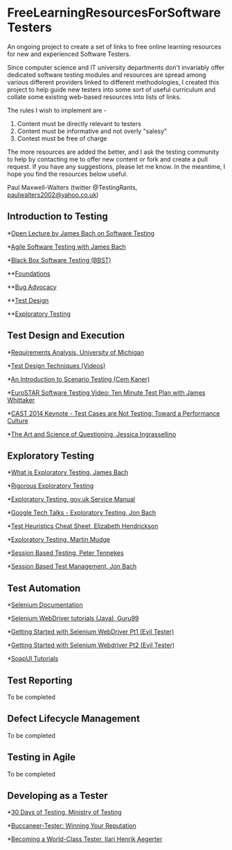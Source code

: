 
# FreeLearningResourcesForSoftwareTesters
An ongoing project to create a set of links to free online learning resources for new and experienced Software Testers.

Since computer science and IT university departments don't invariably offer dedicated software testing modules and resources are spread among various different providers linked to different methodologies, I created this project to help guide new testers into some sort of useful curriculum and collate some existing web-based resources into lists of links.

The rules I wish to implement are -

1. Content must be directly relevant to testers
1. Content must be informative and not overly "salesy"
1. Contest must be free of charge

The more resources are added the better, and I ask the testing community to help by contacting me to offer new content or fork and create a pull request. If you have any suggestions, please let me know. In the meantime, I hope you find the resources below useful.

Paul Maxwell-Walters (twitter @TestingRants, paulwalters2002@yahoo.co.uk)

## Introduction to Testing

*[Open Lecture by James Bach on Software Testing](https://www.youtube.com/watch?v=ILkT_HV9DVU)

*[Agile Software Testing with James Bach](https://www.youtube.com/watch?v=SAhJf36_u5U)

*[Black Box Software Testing (BBST)](http://www.testingeducation.org/BBST/)

**[Foundations](http://www.testingeducation.org/BBST/foundations/)

**[Bug Advocacy](http://www.testingeducation.org/BBST/bugadvocacy/)

**[Test Design](http://www.testingeducation.org/BBST/bugadvocacy/)

**[Exploratory Testing](http://www.testingeducation.org/BBST/exploratory/)

## Test Design and Execution

*[Requirements Analysis, University of Michigan](http://groups.engin.umd.umich.edu/CIS/course.des/cis375/ppt/lec11.ppt)

*[Test Design Techniques (Videos)](https://www.youtube.com/playlist?list=PLc3SzDYhhiGWW0TzISFKqAN_ic8DnZvVc)

*[An Introduction to Scenario Testing (Cem Kaner)](http://www.kaner.com/pdfs/ScenarioIntroVer4.pdf)

*[EuroSTAR Software Testing Video: Ten Minute Test Plan with James Whittaker](https://www.youtube.com/watch?v=QEu3wmgTLqo)

*[CAST 2014 Keynote - Test Cases are Not Testing: Toward a Performance Culture](https://www.youtube.com/watch?v=JLVP_Z5AoyM)

*[The Art and Science of Questioning, Jessica Ingrassellino](https://www.youtube.com/watch?v=-kB7tLlMPFU)

## Exploratory Testing


*[What is Exploratory Testing, James Bach](http://www.satisfice.com/articles/what_is_et.shtml)

*[Rigorous Exploratory Testing](http://testobsessed.com/2006/04/rigorous-exploratory-testing/)

*[Exploratory Testing, gov.uk Service Manual](https://www.gov.uk/service-manual/technology/exploratory-testing)

*[Google Tech Talks - Exploratory Testing, Jon Bach](https://www.youtube.com/watch?v=8Y4WCdJRfV4)

*[Test Heuristics Cheat Sheet, Elizabeth Hendrickson](http://testobsessed.com/wp-content/uploads/2011/04/testheuristicscheatsheetv1.pdf)

*[Exploratory Testing, Martin Mudge](https://www.youtube.com/watch?v=0LqmI6BFySM)

*[Session Based Testing, Peter Tennekes](https://vimeo.com/14761201)

*[Session Based Test Management, Jon Bach](http://www.satisfice.com/articles/sbtm.pdf)

## Test Automation

*[Selenium Documentation](http://docs.seleniumhq.org/docs/)

*[Selenium WebDriver tutorials (Java), Guru99](http://www.guru99.com/selenium-tutorial.html)

*[Getting Started with Selenium WebDriver Pt1 (Evil Tester)](https://www.youtube.com/playlist?list=PLrM2ELpRbbu5cWJbRuzpAr6SR40Gb0QHU)

*[Getting Started with Selenium Webdriver Pt2 (Evil Tester)](https://www.youtube.com/playlist?list=PLrM2ELpRbbu4aMGNkA_13cPUJNGA1592t)

*[SoapUI Tutorials](https://www.soapui.org/tutorials.html)

## Test Reporting

To be completed

## Defect Lifecycle Management

To be completed

## Testing in Agile
To be completed

## Developing as a Tester
*[30 Days of Testing, Ministry of Testing](https://dojo.ministryoftesting.com/lessons/30-days-of-testing)

*[Buccaneer-Tester: Winning Your Reputation](https://www.youtube.com/watch?v=MKFqwKSon-E)

*[Becoming a World-Class Tester, Ilari Henrik Aegerter](http://www.ebaytechblog.com/2013/01/31/becoming-a-world-class-tester/)

